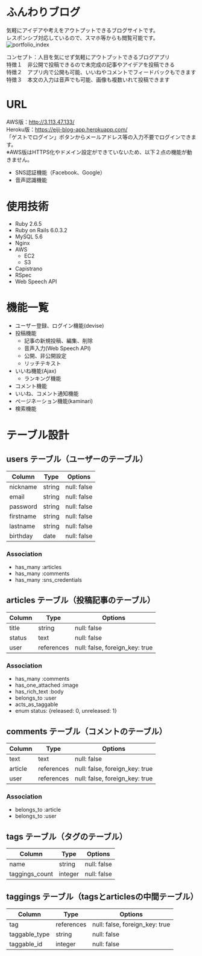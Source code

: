 # ふんわりブログ
気軽にアイデアや考えをアウトプットできるブログサイトです。<br>レスポンシブ対応しているので、スマホ等からも閲覧可能です。
![portfolio_index](https://user-images.githubusercontent.com/67918972/94553575-ae246180-0293-11eb-8c12-7b0806de8b06.jpg)

コンセプト：人目を気にせず気軽にアウトプットできるブログアプリ<br>
特徴１　非公開で投稿できるので未完成の記事やアイデアを投稿できる<br>
特徴２　アプリ内で公開も可能、いいねやコメントでフィードバックもできます<br>
特徴３　本文の入力は音声でも可能、画像も複数いれて投稿できます

# URL
AWS版：http://3.113.47.133/<br>
Heroku版：https://eiji-blog-app.herokuapp.com/<br>「ゲストでログイン」ボタンからメールアドレス等の入力不要でログインできます。<br>※AWS版はHTTPS化やドメイン設定ができていないため、以下２点の機能が動きません。
- SNS認証機能（Facebook、Google）
- 音声認識機能

# 使用技術
- Ruby 2.6.5
- Ruby on Rails 6.0.3.2
- MySQL 5.6
- Nginx
- AWS
  - EC2
  - S3
- Capistrano
- RSpec
- Web Speech API

# 機能一覧
- ユーザー登録、ログイン機能(devise)
- 投稿機能
  - 記事の新規投稿、編集、削除
  - 音声入力(Web Speech API)
  - 公開、非公開設定
  - リッチテキスト
- いいね機能(Ajax)
  - ランキング機能
- コメント機能
- いいね、コメント通知機能
- ページネーション機能(kaminari)
- 検索機能

# テーブル設計

## users テーブル（ユーザーのテーブル）

| Column      | Type   | Options     |
| ----------- | ------ | ----------- |
| nickname    | string | null: false |
| email       | string | null: false |
| password    | string | null: false |
| firstname   | string | null: false |
| lastname    | string | null: false |
| birthday    | date   | null: false |

### Association

- has_many :articles
- has_many :comments
- has_many :sns_credentials

## articles テーブル（投稿記事のテーブル）

| Column  | Type        | Options                        |
| ------- | ----------- | ------------------------------ |
| title   | string      | null: false                    |
| status  | text        | null: false                    |
| user    | references  | null: false, foreign_key: true |

### Association

- has_many :comments
- has_one_attached :image
- has_rich_text :body
- belongs_to :user
- acts_as_taggable
- enum status: {released: 0, unreleased: 1}

## comments テーブル（コメントのテーブル）

| Column   | Type       | Options                        |
| -------- | ---------- | ------------------------------ |
| text     | text       | null: false                    |
| article  | references | null: false, foreign_key: true |
| user     | references | null: false, foreign_key: true |


### Association

- belongs_to :article
- belongs_to :user

## tags テーブル（タグのテーブル）

| Column         | Type     | Options     |
| -------------- | -------- | ----------- |
| name           | string   | null: false |
| taggings_count | integer  | null: false |

## taggings テーブル（tagsとarticlesの中間テーブル）

| Column        | Type       | Options                        |
| ------------- | ---------- | ------------------------------ |
| tag           | references | null: false, foreign_key: true |
| taggable_type | string     | null: false                    |
| taggable_id   | integer    | null: false                    |

